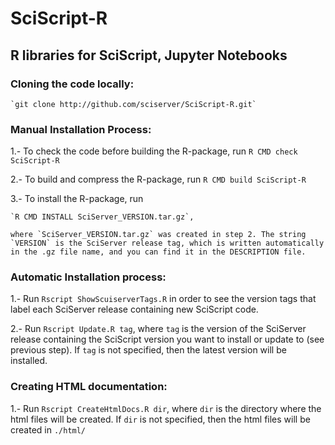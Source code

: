# SciScript-R

## R libraries for SciScript, Jupyter Notebooks


### Cloning the code locally:
    `git clone http://github.com/sciserver/SciScript-R.git`

### Manual Installation Process:

1.- To check the code before building the R-package, run
    `R CMD check SciScript-R`

2.- To build and compress the R-package, run
    `R CMD build SciScript-R`
      
3.- To install the R-package, run

    `R CMD INSTALL SciServer_VERSION.tar.gz`,
    
    where `SciServer_VERSION.tar.gz` was created in step 2. The string `VERSION` is the SciServer release tag, which is written automatically in the .gz file name, and you can find it in the DESCRIPTION file.


### Automatic Installation process:
  
1.- Run `Rscript ShowScuiserverTags.R` in order to see the version tags that label each SciServer release containing new SciScript code.

2.- Run `Rscript Update.R tag`, where `tag` is the version of the SciServer release containing the SciScript version you want to install or update to (see previous step). If `tag` is not specified, then the latest version will be installed.


### Creating HTML documentation:

1.- Run `Rscript CreateHtmlDocs.R dir`, where `dir` is the directory where the html files will be created. If `dir` is not specified, then the html files will be created in `./html/`


